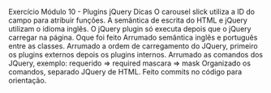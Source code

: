 Exercício Módulo 10 - Plugins jQuery
Dicas
O carousel slick utiliza a ID do campo para atribuir funções.
A semântica de escrita do HTML e jQuery utilizam o idioma inglês.
O jQuery plugin só executa depois que o jQuery carregar na página.
Oque foi feito
Arrumado semântica inglês e português entre as classes.
Arrumado a ordem de carregamento do JQuery, primeiro os plugins externos depois os plugins internos.
Arrumado as comandos dos JQuery, exemplo:
requerido => required
mascara => mask
Organizado os comandos, separado JQuery de HTML.
Feito commits no código para orientação.
